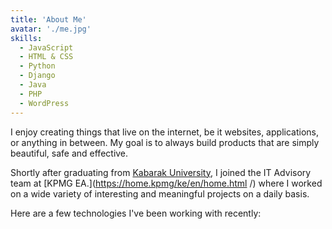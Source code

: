 ```yaml
---
title: 'About Me'
avatar: './me.jpg'
skills:
  - JavaScript
  - HTML & CSS
  - Python
  - Django
  - Java
  - PHP
  - WordPress
---
```


I enjoy creating things that live on the internet, be it websites, applications, or anything in between. My goal is to always build products that are simply beautiful, safe and effective.

Shortly after graduating from [Kabarak University](https://www.kabarak.ac.ke/), I joined the IT Advisory team at [KPMG EA.](https://home.kpmg/ke/en/home.html /) where I worked on a wide variety of interesting and meaningful projects on a daily basis.

Here are a few technologies I've been working with recently:
